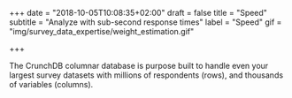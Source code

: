 +++
date = "2018-10-05T10:08:35+02:00"
draft = false
title = "Speed"
subtitle = "Analyze with sub-second response times"
label = "Speed"
gif = "img/survey_data_expertise/weight_estimation.gif"

+++

The CrunchDB columnar database is purpose built to handle even your largest survey datasets with millions of respondents (rows), and thousands of variables (columns).
